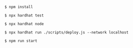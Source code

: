 
`$ npm install`

`$ npx hardhat test`

`$ npx hardhat node`

`$ npx hardhat run ./scripts/deploy.js --network localhost`

`$ npm run start`